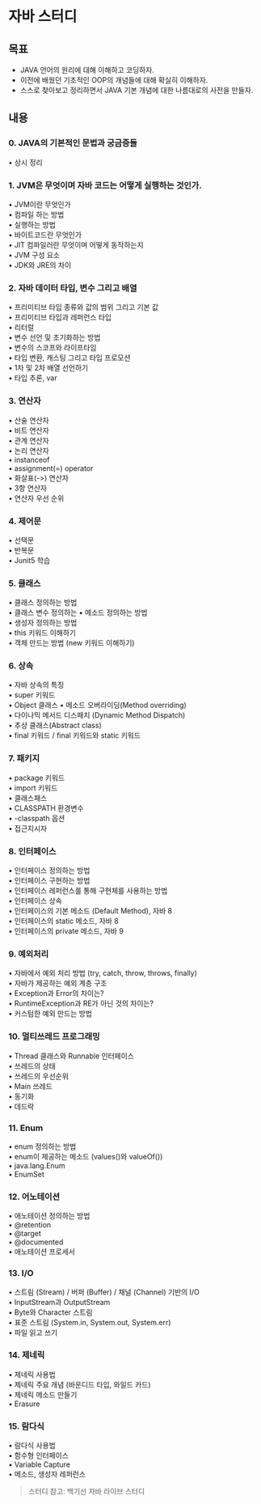 # 자바 스터디  

## 목표
* JAVA 언어의 원리에 대해 이해하고 코딩하자.  
* 이전에 배웠던 기초적인 OOP의 개념들에 대해 확실히 이해하자.  
* 스스로 찾아보고 정리하면서 JAVA 기본 개념에 대한 나름대로의 사전을 만들자.  

## 내용

### 0. JAVA의 기본적인 문법과 궁금증들
• 상시 정리


### 1. JVM은 무엇이며 자바 코드는 어떻게 실행하는 것인가.
•	JVM이란 무엇인가  
•	컴파일 하는 방법  
•	실행하는 방법   
•	바이트코드란 무엇인가  
•	JIT 컴파일러란 무엇이며 어떻게 동작하는지  
•	JVM 구성 요소  
•	JDK와 JRE의 차이  

### 2. 자바 데이터 타입, 변수 그리고 배열
•	프리미티브 타입 종류와 값의 범위 그리고 기본 값  
•	프리미티브 타입과 레퍼런스 타입  
•	리터럴  
•	변수 선언 및 초기화하는 방법  
•	변수의 스코프와 라이프타임  
•	타입 변환, 캐스팅 그리고 타입 프로모션  
•	1차 및 2차 배열 선언하기  
•	타입 추론, var  
  
### 3. 연산자  
•	산술 연산자  
•	비트 연산자  
•	관계 연산자  
•	논리 연산자  
•	instanceof  
•	assignment(=) operator  
•	화살표(->) 연산자  
•	3항 연산자  
•	연산자 우선 순위  


### 4. 제어문
•	선택문  
•	반복문  
•	Junit5 학습

### 5. 클래스  
•	클래스 정의하는 방법  
• 클래스 변수 정의하는 
•	메소드 정의하는 방법  
•	생성자 정의하는 방법  
•	this 키워드 이해하기  
•	객체 만드는 방법 (new 키워드 이해하기)  

### 6. 상속  
•	자바 상속의 특징  
•	super 키워드  
•	Object 클래스 
•	메소드 오버라이딩(Method overriding)   
•	다이나믹 메서드 디스패치 (Dynamic Method Dispatch)  
•	추상 클래스(Abstract class)  
•	final 키워드 / final 키워드와 static 키워드


### 7. 패키지  
•	package 키워드  
•	import 키워드  
•	클래스패스  
•	CLASSPATH 환경변수   
•	-classpath 옵션  
•	접근지시자  

### 8. 인터페이스  
•	인터페이스 정의하는 방법  
•	인터페이스 구현하는 방법  
•	인터페이스 레퍼런스를 통해 구현체를 사용하는 방법  
•	인터페이스 상속  
•	인터페이스의 기본 메소드 (Default Method), 자바 8  
•	인터페이스의 static 메소드, 자바 8  
•	인터페이스의 private 메소드, 자바 9  
 
### 9. 예외처리  
•	자바에서 예외 처리 방법 (try, catch, throw, throws, finally)  
•	자바가 제공하는 예외 계층 구조  
•	Exception과 Error의 차이는?   
•	RuntimeException과 RE가 아닌 것의 차이는?  
•	커스텀한 예외 만드는 방법  

### 10. 멀티쓰레드 프로그래밍  
•	Thread 클래스와 Runnable 인터페이스  
•	쓰레드의 상태  
•	쓰레드의 우선순위  
•	Main 쓰레드  
•	동기화  
•	데드락  

### 11. Enum
•	enum 정의하는 방법  
•	enum이 제공하는 메소드 (values()와 valueOf())  
•	java.lang.Enum  
•	EnumSet   
  

### 12. 어노테이션  
•	애노테이션 정의하는 방법  
•	@retention   
•	@target  
•	@documented  
•	애노테이션 프로세서   

### 13. I/O  
•	스트림 (Stream) / 버퍼 (Buffer) / 채널 (Channel) 기반의 I/O  
•	InputStream과 OutputStream  
•	Byte와 Character 스트림  
•	표준 스트림 (System.in, System.out, System.err)  
•	파일 읽고 쓰기  

### 14. 제네릭  
•	제네릭 사용법  
•	제네릭 주요 개념 (바운디드 타입, 와일드 카드)  
•	제네릭 메소드 만들기   
•	Erasure  
 
### 15. 람다식  
•	람다식 사용법   
•	함수형 인터페이스   
•	Variable Capture  
•	메소드, 생성자 레퍼런스  
 
 
 > 스터디 참고: 백기선 자바 라이브 스터디
